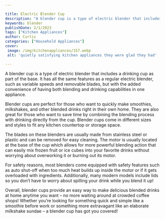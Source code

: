 ```yaml
---

title: Electric Blender Cup
description: "A blender cup is a type of electric blender that includes a drinking cup as part of the base. It has all the same features as a re...see more detail"
keywords: blender
publishDate: 2/1/2023
tags: ["Kitchen Appliances"]
author: Curtis
categories: ["Household Appliances"]
cover: 
 image: /img/kitchenappliances/157.webp
 alt: 'quietly satisfying kitchen appliances they were glad they had'

---
```


A blender cup is a type of electric blender that includes a drinking cup as part of the base. It has all the same features as a regular electric blender, such as variable speeds and removable blades, but with the added convenience of having both blending and drinking capabilities in one appliance.

Blender cups are perfect for those who want to quickly make smoothies, milkshakes, and other blended drinks right in their own home. They are also great for those who want to save time by combining the blending process with drinking directly from the cup. Blender cups come in different sizes and styles to fit any kitchen countertop or storage space. 

The blades on these blenders are usually made from stainless steel or plastic and can be removed for easy cleaning. The motor is usually located at the base of the cup which allows for more powerful blending action that can easily mix frozen fruit or ice cubes into your favorite drinks without worrying about overworking it or burning out its motor. 

For safety reasons, most blenders come equipped with safety features such as auto shut-off when too much heat builds up inside the motor or if it gets overloaded with ingredients. Additionally, many modern models include lids so you don’t have to worry about spilling your drink while you blend it up! 

Overall, blender cups provide an easy way to make delicious blended drinks at home anytime you want – no more waiting around at crowded coffee shops! Whether you’re looking for something quick and simple like a smoothie before work or something more extravagant like an elaborate milkshake sundae – a blender cup has got you covered!
